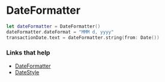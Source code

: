 # DateFormatter

```swift
let dateFormatter = DateFormatter()
dateFormatter.dateFormat = "MMM d, yyyy"
transactionDate.text = dateFormatter.string(from: Date())
```

### Links that help

- [DateFormatter](https://developer.apple.com/documentation/foundation/dateformatter)
- [DateStyle](https://blog.chrishannah.me/dates-and-dateformatters-in-swift/)
